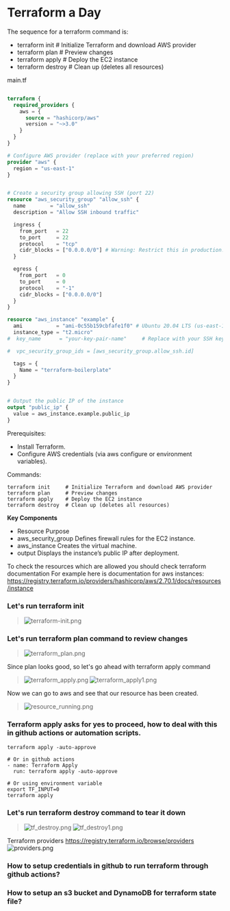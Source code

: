 # Terraform a Day 


The sequence for a terraform command is:
- terraform init     # Initialize Terraform and download AWS provider
- terraform plan     # Preview changes
- terraform apply    # Deploy the EC2 instance
- terraform destroy  # Clean up (deletes all resources)


main.tf

```terraform

terraform {
  required_providers {
    aws = {
      source = "hashicorp/aws"
      version = "~>3.0"
    }
  }
}

# Configure AWS provider (replace with your preferred region)
provider "aws" {
  region = "us-east-1"
}


# Create a security group allowing SSH (port 22)
resource "aws_security_group" "allow_ssh" {
  name        = "allow_ssh"
  description = "Allow SSH inbound traffic"

  ingress {
    from_port   = 22
    to_port     = 22
    protocol    = "tcp"
    cidr_blocks = ["0.0.0.0/0"] # Warning: Restrict this in production!
  }

  egress {
    from_port   = 0
    to_port     = 0
    protocol    = "-1"
    cidr_blocks = ["0.0.0.0/0"]
  }
}

resource "aws_instance" "example" {
  ami           = "ami-0c55b159cbfafe1f0" # Ubuntu 20.04 LTS (us-east-1)
  instance_type = "t2.micro"
#  key_name      = "your-key-pair-name"     # Replace with your SSH key pair

#  vpc_security_group_ids = [aws_security_group.allow_ssh.id]

  tags = {
    Name = "terraform-boilerplate"
  }
}


# Output the public IP of the instance
output "public_ip" {
  value = aws_instance.example.public_ip
}
```

Prerequisites:
- Install Terraform.
- Configure AWS credentials (via aws configure or environment variables).

Commands:
```shell
terraform init     # Initialize Terraform and download AWS provider
terraform plan     # Preview changes
terraform apply    # Deploy the EC2 instance
terraform destroy  # Clean up (deletes all resources)
```


**Key Components**
* Resource	Purpose
* aws_security_group	Defines firewall rules for the EC2 instance.
* aws_instance	Creates the virtual machine.
* output	Displays the instance’s public IP after deployment.


To check the resources which are allowed you should check terraform documentation
For example here is documentation for aws instances:
https://registry.terraform.io/providers/hashicorp/aws/2.70.1/docs/resources/instance

### Let's run terraform init
> ![terraform-init.png](images/terraform-init.png)


### Let's run terraform plan command to review changes
> ![terraform_plan.png](images/terraform_plan.png)


Since plan looks good, so let's go ahead with terraform apply command
> ![terraform_apply.png](images/terraform_apply.png)
> ![terraform_apply1.png](images/terraform_apply1.png)

Now we can go to aws and see that our resource has been created. 
> ![resource_running.png](images/resource_running.png)


### Terraform apply asks for yes to proceed, how to deal with this in github actions or automation scripts.
```shell
terraform apply -auto-approve

# Or in github actions
- name: Terraform Apply
  run: terraform apply -auto-approve
  
# Or using environment variable
export TF_INPUT=0
terraform apply
```

### Let's run terraform destroy command to tear it down

> ![tf_destroy.png](images/tf_destroy.png)
> ![tf_destroy1.png](images/tf_destroy1.png)


Terraform providers
https://registry.terraform.io/browse/providers
![providers.png](images/providers.png)



### How to setup credentials in github to run terraform through github actions?


### How to setup an s3 bucket and DynamoDB for terraform state file?


